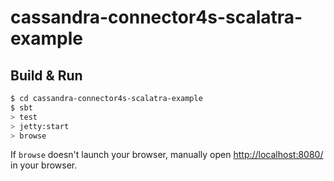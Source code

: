 # cassandra-connector4s-scalatra-example #

## Build & Run ##

```sh
$ cd cassandra-connector4s-scalatra-example
$ sbt 
> test
> jetty:start
> browse
```

If `browse` doesn't launch your browser, manually open [http://localhost:8080/](http://localhost:8080/) in your browser.
